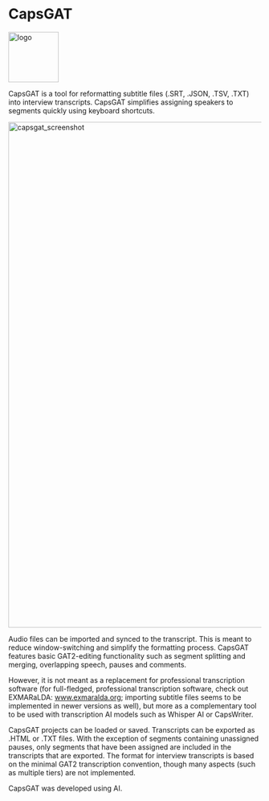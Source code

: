 # CapsGAT

<img width="100" height="100" alt="logo" src="https://github.com/user-attachments/assets/c1cfd5d3-614c-4769-8ffd-87673cd6e5a2" />

CapsGAT is a tool for reformatting subtitle files (.SRT, .JSON, .TSV, .TXT) into interview transcripts. CapsGAT simplifies assigning speakers to segments quickly using keyboard shortcuts.

<img width="1606" height="1006" alt="capsgat_screenshot" src="https://github.com/user-attachments/assets/9efaa0fa-7158-4ddf-8092-fe76e80901af" />



Audio files can be imported and synced to the transcript. This is meant to reduce window-switching and simplify the formatting process. CapsGAT features basic GAT2-editing functionality such as segment splitting and merging, overlapping speech, pauses and comments. 

However, it is not meant as a replacement for professional transcription software (for full-fledged, professional transcription software, check out EXMARaLDA: www.exmaralda.org; importing subtitle files seems to be implemented in newer versions as well), but more as a complementary tool to be used with transcription AI models such as Whisper AI or CapsWriter.

CapsGAT projects can be loaded or saved. Transcripts can be exported as .HTML or .TXT files. With the exception of segments containing unassigned pauses, only segments that have been assigned are included in the transcripts that are exported. The format for interview transcripts is based on the minimal GAT2 transcription convention, though many aspects (such as multiple tiers) are not implemented.

CapsGAT was developed using AI.
